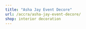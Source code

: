 ```yaml
---
title: "Asha Jay Event Decore"
url: /accra/asha-jay-event-decore/
shop: interior decoration
---
```

